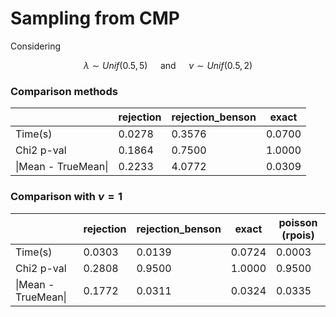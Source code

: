 # Sampling from CMP
Considering

$$
  \lambda \sim Unif(0.5, 5) \quad \text{ and } \quad \nu \sim Unif(0.5, 2)
$$

### Comparison methods
|                   | rejection | rejection_benson | exact  |
|-------------------|-----------|------------------|--------|
| Time(s)           | 0.0278    | 0.3576           | 0.0700 |
| Chi2 p-val        | 0.1864    | 0.7500           | 1.0000 |
| \|Mean - TrueMean\| | 0.2233    | 4.0772           | 0.0309 |


### Comparison with $\nu = 1$

|                   | rejection | rejection_benson | exact  | poisson (rpois)  |
|-------------------|-----------|------------------|--------|--------|
| Time(s)           | 0.0303    | 0.0139           | 0.0724 | 0.0003 |
| Chi2 p-val        | 0.2808    | 0.9500           | 1.0000 | 0.9500 |
| \|Mean - TrueMean\| | 0.1772    | 0.0311           | 0.0324 | 0.0335 |
